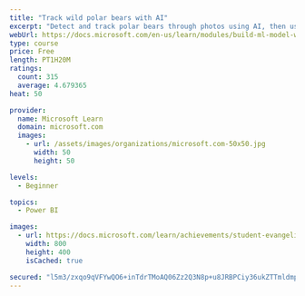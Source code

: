 ```yaml
---
title: "Track wild polar bears with AI"
excerpt: "Detect and track polar bears through photos using AI, then use Power BI to show where polar bears are being spotted."
webUrl: https://docs.microsoft.com/en-us/learn/modules/build-ml-model-with-azure-stream-analytics/
type: course
price: Free
length: PT1H20M
ratings:
  count: 315
  average: 4.679365
heat: 50

provider:
  name: Microsoft Learn
  domain: microsoft.com
  images:
    - url: /assets/images/organizations/microsoft.com-50x50.jpg
      width: 50
      height: 50

levels:
  - Beginner

topics:
  - Power BI

images:
  - url: https://docs.microsoft.com/learn/achievements/student-evangelism/build-ml-model-with-azure-stream-analytics-badge-social.png
    width: 800
    height: 400
    isCached: true

secured: "l5m3/zxqo9qVFYwQO6+inTdrTMoAQ06Zz2Q3N8p+u8JRBPCiy36ukZTTmldmplzPyP/MHo80xJQonT1YzaKNj2atvq8Ga8ycprQYenEpBskXA03/DzQth4at92RnGxGsSbTswQ+Sj9ykPkqLKa+vWmydp7EVG4UmKrgGlfT0G3lwNJ95SFhyySCUXOE/PDfw6af2On8FfRf5SDnd/yZHZqR3nBPM0/DA3SRpwE10+9GDFyC1MsMWuxX59520/YIrVOS4IAiMURa8O49QH0c+4KUG/gHxZch1qi5/ffkwhTzqOKO93Z87KVaxe6ATpQQiWHvsQZIEmthkc1k2cFoJnnJ4U9x94J0nuKc8NnHGQGxjHmn32ERiknDyk7kXZj1Cww0wMIlStqUhLQ0bRHaydzWY3hNQEEvZe7G6y+dC4JQ=;kUvnhhg0k5/5X0VT41fZjA=="
---
```


